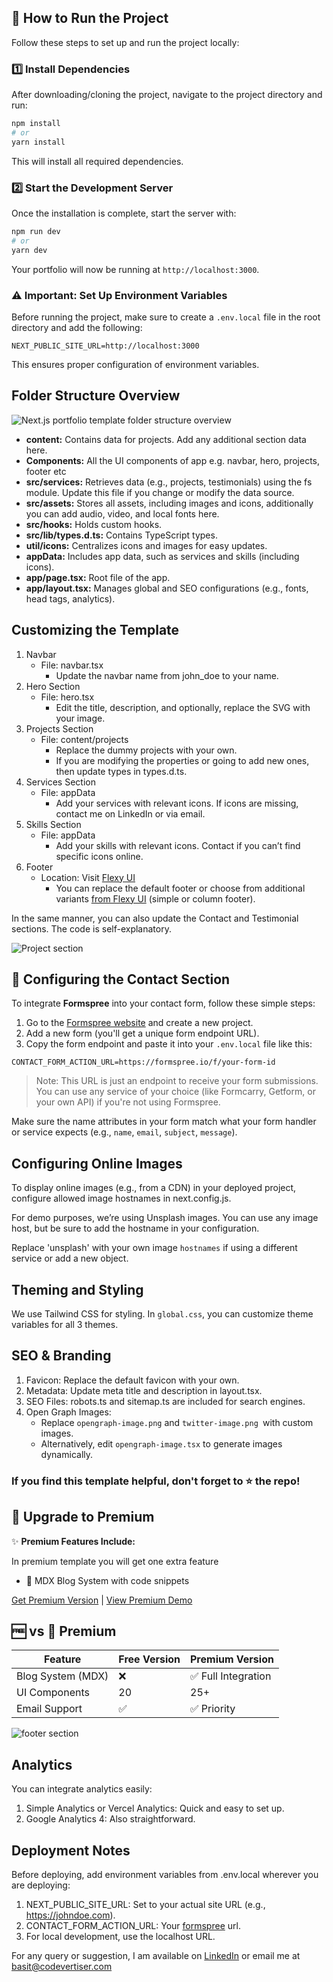 ## 🚀 How to Run the Project

Follow these steps to set up and run the project locally:

### 1️⃣ Install Dependencies

After downloading/cloning the project, navigate to the project directory and run:

```bash
npm install
# or
yarn install
```

This will install all required dependencies.

### 2️⃣ Start the Development Server

Once the installation is complete, start the server with:

```bash
npm run dev
# or
yarn dev
```

Your portfolio will now be running at `http://localhost:3000`.

### ⚠️ Important: Set Up Environment Variables

Before running the project, make sure to create a `.env.local` file in the root directory and add the following:

```env
NEXT_PUBLIC_SITE_URL=http://localhost:3000
```

This ensures proper configuration of environment variables.

## Folder Structure Overview

![Next.js portfolio template folder structure overview](https://ik.imagekit.io/cpnw7c0xpe/Tailwind%20Components/Templates/Folder%20Structure%20Overview.png?updatedAt=1741684501824)

- **content:** Contains data for projects. Add any additional section data here.
- **Components:** All the UI components of app e.g. navbar, hero, projects, footer etc
- **src/services:** Retrieves data (e.g., projects, testimonials) using the fs module. Update this file if you change or modify the data source.
- **src/assets:** Stores all assets, including images and icons, additionally you can add audio, video, and local fonts here.
- **src/hooks:** Holds custom hooks.
- **src/lib/types.d.ts:** Contains TypeScript types.
- **util/icons:** Centralizes icons and images for easy updates.
- **appData:** Includes app data, such as services and skills (including icons).
- **app/page.tsx:** Root file of the app.
- **app/layout.tsx:** Manages global and SEO configurations (e.g., fonts, head tags, analytics).

## Customizing the Template

1. Navbar
   - File: navbar.tsx
     - Update the navbar name from john_doe to your name.
2. Hero Section
   - File: hero.tsx
     - Edit the title, description, and optionally, replace the SVG with your image.
3. Projects Section
   - File: content/projects
     - Replace the dummy projects with your own.
     - If you are modifying the properties or going to add new ones, then update types in types.d.ts.
4. Services Section
   - File: appData
     - Add your services with relevant icons. If icons are missing, contact me on LinkedIn or via email.
5. Skills Section
   - File: appData
     - Add your skills with relevant icons. Contact if you can’t find specific icons online.
6. Footer
   - Location: Visit [Flexy UI](http://flexyui.com/)
     - You can replace the default footer or choose from additional variants [from Flexy UI](http://flexyui.com/) (simple or column footer).

In the same manner, you can also update the Contact and Testimonial sections. The code is self-explanatory.

![Project section](https://ik.imagekit.io/cpnw7c0xpe/Tailwind%20Components/Templates/flexy-dev-portfolio-portfolio.png?updatedAt=1739182152345)

## 📨 Configuring the Contact Section

To integrate **Formspree** into your contact form, follow these simple steps:

1. Go to the [Formspree website](https://formspree.io/) and create a new project.
2. Add a new form (you'll get a unique form endpoint URL).
3. Copy the form endpoint and paste it into your `.env.local` file like this:

```env
CONTACT_FORM_ACTION_URL=https://formspree.io/f/your-form-id
```

> Note: This URL is just an endpoint to receive your form submissions. You can use any service of your choice (like Formcarry, Getform, or your own API) if you're not using Formspree.

Make sure the name attributes in your form match what your form handler or service expects (e.g., `name`, `email`, `subject`, `message`).

## Configuring Online Images

To display online images (e.g., from a CDN) in your deployed project, configure allowed image hostnames in next.config.js.

For demo purposes, we’re using Unsplash images. You can use any image host, but be sure to add the hostname in your configuration.

Replace 'unsplash' with your own image `hostnames` if using a different service or add a new object.

## Theming and Styling

We use Tailwind CSS for styling. In `global.css`, you can customize theme variables for all 3 themes.

## SEO & Branding

1. Favicon: Replace the default favicon with your own.
2. Metadata: Update meta title and description in layout.tsx.
3. SEO Files: robots.ts and sitemap.ts are included for search engines.
4. Open Graph Images:
   - Replace `opengraph-image.png` and `twitter-image.png `with custom images.
   - Alternatively, edit `opengraph-image.tsx` to generate images dynamically.

### If you find this template helpful, don't forget to ⭐️ the repo!

## 💎 Upgrade to Premium

✨ **Premium Features Include:**

In premium template you will get one extra feature

- 📝 MDX Blog System with code snippets

[Get Premium Version](https://basit313.gumroad.com/l/nextjs-developer-portfolio-template) | [View Premium Demo](https://nextjs-dev-portfolio.netlify.app/)

## 🆓 vs 💎 Premium

| **Feature**       | **Free Version** | **Premium Version** |
| ----------------- | ---------------- | ------------------- |
| Blog System (MDX) | ❌               | ✅ Full Integration |
| UI Components     | 20               | 25+                 |
| Email Support     | ✅               | ✅ Priority         |

![footer section](https://ik.imagekit.io/cpnw7c0xpe/Tailwind%20Components/Templates/flexy-dev-footer.png?updatedAt=1741813601842)

## Analytics

You can integrate analytics easily:

1. Simple Analytics or Vercel Analytics: Quick and easy to set up.
2. Google Analytics 4: Also straightforward.

## Deployment Notes

Before deploying, add environment variables from .env.local wherever you are deploying:

1. NEXT_PUBLIC_SITE_URL: Set to your actual site URL (e.g., https://johndoe.com).
1. CONTACT_FORM_ACTION_URL: Your [formspree](https://formspree.io/) url.
1. For local development, use the localhost URL.

For any query or suggestion, I am available on [LinkedIn](https://www.linkedin.com/in/abdulbasitprofile/) or email me at basit@codevertiser.com
